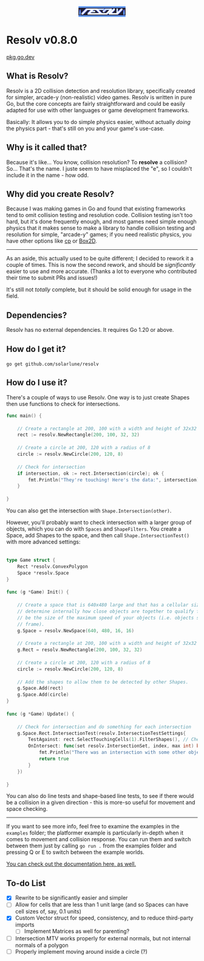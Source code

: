 
<p align="center">
<img src="logo.png">
</p>

# Resolv v0.8.0

[pkg.go.dev](https://pkg.go.dev/github.com/solarlune/resolv)

## What is Resolv?

Resolv is a 2D collision detection and resolution library, specifically created for simpler, arcade-y (non-realistic) video games. Resolv is written in pure Go, but the core concepts are fairly straightforward and could be easily adapted for use with other languages or game development frameworks.

Basically: It allows you to do simple physics easier, without actually _doing_ the physics part - that's still on you and your game's use-case.

## Why is it called that?

Because it's like... You know, collision resolution? To **resolve** a collision? So... That's the name. I juste seem to have misplaced the "e", so I couldn't include it in the name - how odd.

## Why did you create Resolv?

Because I was making games in Go and found that existing frameworks tend to omit collision testing and resolution code. Collision testing isn't too hard, but it's done frequently enough, and most games need simple enough physics that it makes sense to make a library to handle collision testing and resolution for simple, "arcade-y" games; if you need realistic physics, you have other options like [cp](https://github.com/jakecoffman/cp) or [Box2D](https://github.com/ByteArena/box2d).

____

As an aside, this actually used to be quite different; I decided to rework it a couple of times. This is now the second rework, and should be _significantly_ easier to use and more accurate. (Thanks a lot to everyone who contributed their time to submit PRs and issues!)

It's still not _totally_ complete, but it should be solid enough for usage in the field.

## Dependencies?

Resolv has no external dependencies. It requires Go 1.20 or above.

## How do I get it?

`go get github.com/solarlune/resolv`

## How do I use it?

There's a couple of ways to use Resolv. One way is to just create Shapes then use functions to check for intersections.

```go
func main() {

    // Create a rectangle at 200, 100 with a width and height of 32x32
    rect := resolv.NewRectangle(200, 100, 32, 32)

    // Create a circle at 200, 120 with a radius of 8
    circle := resolv.NewCircle(200, 120, 8)

    // Check for intersection
    if intersection, ok := rect.Intersection(circle); ok {
        fmt.Println("They're touching! Here's the data:", intersection)
    }

}
```

You can also get the intersection with `Shape.Intersection(other)`.

However, you'll probably want to check intersection with a larger group of objects, which you can do with `Spaces` and `ShapeFilters`. You create a Space, add Shapes to the space, and then call `Shape.IntersectionTest()` with more advanced settings:

```go

type Game struct {
    Rect *resolv.ConvexPolygon
    Space *resolv.Space
}

func (g *Game) Init() {

    // Create a space that is 640x480 large and that has a cellular size of 16x16. The cell size is mainly used to
    // determine internally how close objects are together to qualify for intersection testing. Generally, this should
    // be the size of the maximum speed of your objects (i.e. objects shouldn't move faster than 1 cell in size each
    // frame).
    g.Space = resolv.NewSpace(640, 480, 16, 16)

    // Create a rectangle at 200, 100 with a width and height of 32x32
    g.Rect = resolv.NewRectangle(200, 100, 32, 32)

    // Create a circle at 200, 120 with a radius of 8
    circle := resolv.NewCircle(200, 120, 8)

    // Add the shapes to allow them to be detected by other Shapes.
    g.Space.Add(rect)
    g.Space.Add(circle)
}

func (g *Game) Update() {

    // Check for intersection and do something for each intersection
    g.Space.Rect.IntersectionTest(resolv.IntersectionTestSettings{
        TestAgainst: rect.SelectTouchingCells(1).FilterShapes(), // Check only shapes that are near the rectangle (within 1 cell's margin)
        OnIntersect: func(set resolv.IntersectionSet, index, max int) bool {
            fmt.Println("There was an intersection with some other object! Here's the data:", set)
            return true
        }
    })

}

```

You can also do line tests and shape-based line tests, to see if there would be a collision in a given direction - this is more-so useful for movement and space checking.
___

If you want to see more info, feel free to examine the examples in the `examples` folder; the platformer example is particularly in-depth when it comes to movement and collision response. You can run them and switch between them just by calling `go run .` from the examples folder and pressing Q or E to switch between the example worlds.

[You can check out the documentation here, as well.](https://pkg.go.dev/github.com/solarlune/resolv)

## To-do List

- [x] Rewrite to be significantly easier and simpler
- [ ] Allow for cells that are less than 1 unit large (and so Spaces can have cell sizes of, say, 0.1 units)
- [x] Custom Vector struct for speed, consistency, and to reduce third-party imports
    - [ ] Implement Matrices as well for parenting?
- [ ] Intersection MTV works properly for external normals, but not internal normals of a polygon
- [ ] Properly implement moving around inside a circle (?)